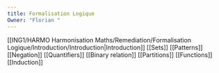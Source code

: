 ```yaml
---
title: Formalisation Logique
Owner: "Florian "
---
```

[[ING1/HARMO Harmonisation Maths/Remediation/Formalisation Logique/Introduction/Introduction|Introduction]]
[[Sets]]
[[Patterns]]
[[Negation]]
[[Quantifiers]]
[[Binary relation]]
[[Partitions]]
[[Functions]]
[[Induction]]